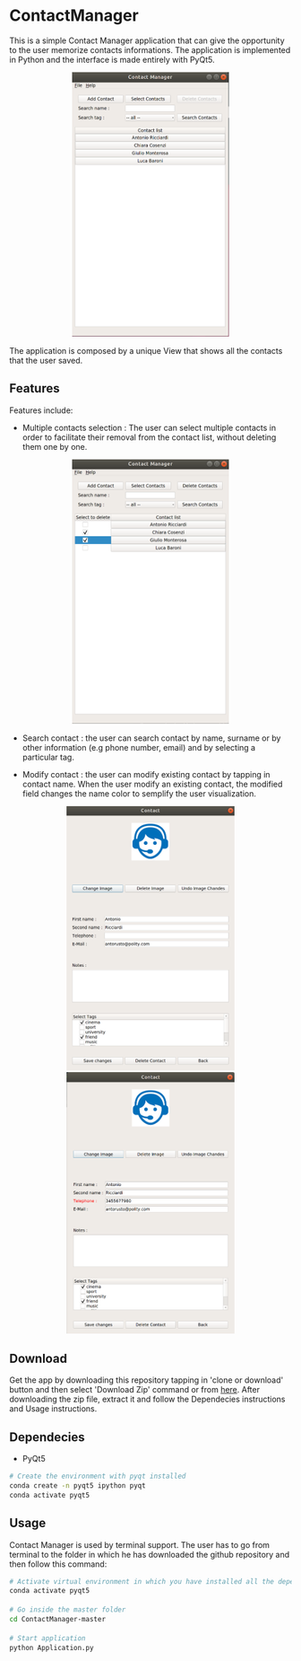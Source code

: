 # ContactManager

This is a simple Contact Manager application that can give the opportunity to the user memorize contacts informations. The application is implemented in Python and the interface is made entirely with PyQt5.

<p align="center">
  <img src="Build/git_images/list_window.png" width="280"/>
</p>

The application is composed by a unique View that shows all the contacts that the user saved.

## Features

Features include:

- Multiple contacts selection : The user can select multiple contacts in order to facilitate their removal from the contact list, without deleting them one by one.


<p align="center">
  <img src="Build/git_images/selecting_view.png" width="280"/>
</p>


- Search contact : the user can search contact by name, surname or by other information (e.g phone number, email) and by selecting a particular tag.

- Modify contact : the user can modify existing contact by tapping in contact name. When the user modify an existing contact, the modified field changes the name color to semplify the user visualization.

<p align="center">
  <img src="Build/git_images/contact_window_pre.png" width="300"/>
  <img src="Build/git_images/contact_window_post.png" width="300"/>
</p>

## Download

Get the app by downloading this repository tapping in 'clone or download' button and then select 'Download Zip' command or from [here](https://github.com/giuliobz/InverseReinforcementLearningApp/archive/master.zip).
After downloading the zip file, extract it and follow the Dependecies instructions and Usage instructions.

## Dependecies

- PyQt5

```bash
# Create the environment with pyqt installed 
conda create -n pyqt5 ipython pyqt
conda activate pyqt5
```

## Usage

Contact Manager is used by terminal support. The user has to go from terminal to the folder in which he has downloaded the github repository and then follow this command:

```bash
# Activate virtual environment in which you have installed all the dependencies
conda activate pyqt5

# Go inside the master folder 
cd ContactManager-master

# Start application
python Application.py
```